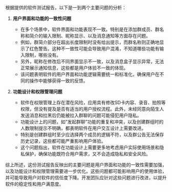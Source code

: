 根据提供的软件测试报告，以下是一到两个主要问题的分析：

1. **用户界面和功能的一致性问题**
   - 在多个场景中，软件界面和功能表现不一致。特别是在添加群成员、群名称和简介的输入限制、昵称显示、以及消息通知等方面存在问题。
   - 例如，群简介部分在超出长度限制时没有给出提示，而群名称则正确地显示了红色警告。这种不一致性可能会导致用户混淆，不知道哪些功能有输入限制，哪些没有。
   - 另外，昵称在修改后不同界面显示不一致，以及消息盒子显示异常，无法正常展示通知信息，这些都是用户体验不一致的体现。
   - 该问题表明软件的用户界面和功能逻辑需要统一和标准化，确保用户在不同的操作中能够获得一致的反馈。

2. **功能设计和权限管理问题**
   - 软件在权限管理上存在潜在风险，应用具有修改SD卡内容、录音、拍照等权限，但没有提及是否有适当的用户授权流程。此外，未经同意向陌生人发送消息和拉黑后仍能被拉入群聊的问题可能侵犯用户隐私。
   - 功能设计上的问题，如“发起群聊”功能的重复和冲突，以及创建群组时的人数限制提示不明确，都表明软件在用户交互设计上需要改进。
   - 特别是创建群组时至少应选择两个成员的逻辑不符，以及群公告无法保存历史记录，这些都可能严重影响用户体验。
   - 这个问题指出，软件在功能设计上需要更多地考虑用户实际使用场景和隐私保护，确保功能既符合用户需求，又不会造成隐私和安全风险。

综上所述，这份测试报告反映出的主要问题是用户界面和功能的一致性需要加强，以及功能设计和权限管理需要进一步优化。这些问题都可能影响用户的使用体验，并可能导致用户对软件的信任度下降。开发团队应针对这些问题进行改进，以提升软件的稳定性和用户满意度。